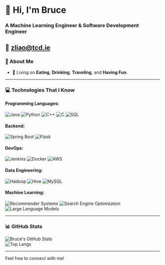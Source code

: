 # 👋 Hi, I'm Bruce

### A Machine Learning Engineer & Software Development Engineer

📧 [zliao@tcd.ie](mailto:zliao@tcd.ie)  
---

### 🎉 About Me

- 🥳 Living on **Eating**, **Drinking**, **Traveling**, and **Having Fun**.

---

### 💻 Technologies That I Know

#### Programming Languages:
![Java](https://img.shields.io/badge/Java-%23ED8B00.svg?style=for-the-badge&logo=java&logoColor=white)
![Python](https://img.shields.io/badge/Python-%2314354C.svg?style=for-the-badge&logo=python&logoColor=white)
![C++](https://img.shields.io/badge/C++-%2300599C.svg?style=for-the-badge&logo=cplusplus&logoColor=white)
![C](https://img.shields.io/badge/C-%2300599C.svg?style=for-the-badge&logo=c&logoColor=white)
![SQL](https://img.shields.io/badge/SQL-%234479A1.svg?style=for-the-badge&logo=mysql&logoColor=white)

#### Backend:
![Spring Boot](https://img.shields.io/badge/Spring%20Boot-%236DB33F.svg?style=for-the-badge&logo=springboot&logoColor=white)
![Flask](https://img.shields.io/badge/Flask-%23000000.svg?style=for-the-badge&logo=flask&logoColor=white)

#### DevOps:
![Jenkins](https://img.shields.io/badge/Jenkins-%23D24939.svg?style=for-the-badge&logo=jenkins&logoColor=white)
![Docker](https://img.shields.io/badge/Docker-%232496ED.svg?style=for-the-badge&logo=docker&logoColor=white)
![AWS](https://img.shields.io/badge/AWS-%23FF9900.svg?style=for-the-badge&logo=amazonaws&logoColor=white)

#### Data Engineering:
![Hadoop](https://img.shields.io/badge/Apache%20Hadoop-%2345A800.svg?style=for-the-badge&logo=apachehadoop&logoColor=white)
![Hive](https://img.shields.io/badge/Apache%20Hive-%23FDEE21.svg?style=for-the-badge&logo=apachehive&logoColor=black)
![MySQL](https://img.shields.io/badge/MySQL-%2300f.svg?style=for-the-badge&logo=mysql&logoColor=white)

#### Machine Learning:
![Recommender Systems](https://img.shields.io/badge/Recommender%20Systems-%2334A853.svg?style=for-the-badge)
![Search Engine Optimization](https://img.shields.io/badge/Search%20Engine%20Optimization-%2300C4CC.svg?style=for-the-badge)
![Large Language Models](https://img.shields.io/badge/Large%20Language%20Models-%23F9A03C.svg?style=for-the-badge)

---

### 📊 GitHub Stats

![Bruce's GitHub Stats](https://github-readme-stats.vercel.app/api?username=your-github-username&show_icons=true)  
![Top Langs](https://github-readme-stats.vercel.app/api/top-langs/?username=your-github-username&layout=compact)

---

Feel free to connect with me!
